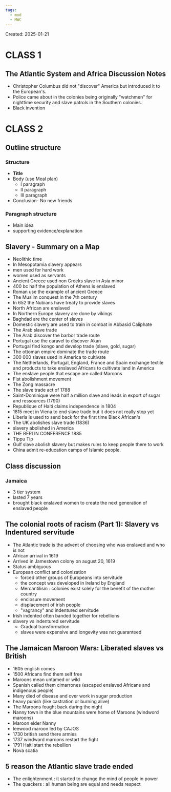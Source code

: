 ```yaml
---
tags:
  - mod
  - MWC
---
```

Created: 2025-01-21

# CLASS 1
## The Atlantic System and Africa Discussion Notes
- Christopher Columbus did not "discover" America but introduced it to the European's.
- Police came about in the colonies being originally "watchmen" for nighttime security and slave patrols in the Southern colonies.
- Black invention

# CLASS 2

## Outline structure

### Structure
- **Title**
- Body (use Meal plan)
	- I paragraph
	- II paragraph
	- III paragraph
- Conclusion- No new friends

### Paragraph structure
- Main idea
- supporting evidence/explanation

## Slavery - Summary on a Map
- Neolithic time
- In Mesopotamia slavery appears
- men used for hard work
- women used as servants
- Ancient Greece used non Greeks slave in Asia minor
- 400 bc half the population of Athens is enslaved
- Roman use the example of ancient Greece
- The Muslim conquest in the 7th century
- In 652 the Nubians have treaty to provide slaves
- North African are enslaved
- In Northern Europe slavery are done by vikings
- Baghdad are the center of slaves
- Domestic slavery are used to train in combat in Abbasid Caliphate
- The Arab slave trade
- The Arab discover the barbor trade route
- Portugal use the caravel to discover Akan
- Portugal find kongo and develop trade (slave, gold, sugar)
- The ottoman empire dominate the trade route
- 300 000  slaves used in America to cultivate
- The Netherlands, Portugal, England, France and Spain exchange textile and products to take enslaved Africans to cultivate land in America
- The enslave people that escape are called Maroons
- Fist abolishment movement
- The Zong massacre
- The slave trade act of 1788
- Saint-Dominique were half a million slave and leads in export of sugar and ressources (1790)
- Republique of Haiti claims independence in 1804
- 1815 meet in Viena to end slave trade but it does not really stop yet
- Liberia is used to send back for the first time Black African's
- The UK abolishes slave trade (1836)
- slavery abolished in America
- THE BERLIN CONFERENCE 1885
- Tippu Tip
- Gulf slave abolish slavery but makes rules to keep people there to work
- China admit re-education camps of Islamic people.

## Class discussion
### Jamaica
- 3 tier system
- lasted 7 years
- brought black enslaved women to create the next generation of enslaved people
## The colonial roots of racism (Part 1): Slavery vs Indentured servitude
- The Atlantic trade is the advent of choosing who was enslaved and who is not
- African arrival in 1619
- Arrived in Jamestown colony on august 20, 1619
- Status ambiguous
- European conflict and colonization  
	 - forced other groups of Europeans into servitude
	 - the concept was developed in Ireland by England
	 - Mercantilism : colonies exist solely for the benefit of the mother country
	 - enclosure movement
	 - displacement of irish people
	 - "vagrancy" and indentured servitude
- Irish indented often banded together for rebellions
- slavery vs indentured servitude
	- Gradual transformation
	- slaves were expensive and longevity was not guaranteed

## The Jamaican Maroon Wars: Liberated slaves vs British
- 1605 english comes
- 1500 Africans find them self free
- Maroons mean untamed or wild
- Spanish called them cimarrones (escaped enslaved Africans and indigenous people)
- Many died of disease and over work in sugar production
- heavy punish (like castration or burning alive)
- The Maroons fought back during the night
- Nanny town in the blue mountains were home of Maroons (windword maroons)
- Maroon elder Nanny
- leewood maroon led by CAJOS
- 1730 british send there armies
- 1737 windward maroons restart the fight
- 1791 Haiti start the rebellion
- Nova scatia

## 5 reason the Atlantic slave trade ended
- The enlightenment : it started to change the mind of people in power
- The quackers : all human being are equal and needs respect
